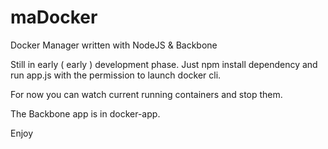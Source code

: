maDocker
========

Docker Manager written with NodeJS &amp; Backbone


Still in early ( early ) development phase.
Just npm install dependency and run app.js with the
permission to launch docker cli.

For now you can watch current running containers and stop them.

The Backbone app is in docker-app.

Enjoy
